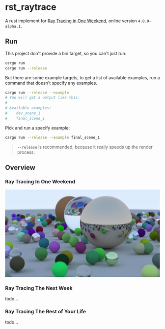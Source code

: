 # rst_raytrace

A rust implement for [Ray Tracing in One Weekend](https://raytracing.github.io/books/RayTracingInOneWeekend.html), online version `4.0.0-alpha.1`.

## Run

This project don't provide a bin target, so you can't just run:

```bash
cargo run
cargo run --release
```

But there are some example targets, to get a list of available examples, run a command that doesn't specify any examples.

```bash
cargo run --release --example
# You will get a output like this:
#
# Available examples:
#    dev_scene_1
#    final_scene_1
```

Pick and run a specify example:

```bash
cargo run --release --example final_scene_1
```

>`--release` is recommended, because it really speeds up the render process.

## Overview

### Ray Tracing In One Weekend

![Ray Tracing In One Weekend](images/first-book-final-scene.jpg)

### Ray Tracing The Next Week

todo...

### Ray Tracing The Rest of Your Life

todo...
